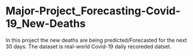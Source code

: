 # Major-Project_Forecasting-Covid-19_New-Deaths
In this project the new deaths are being predicted/Forecasted for the next 30 days.
The dataset is real-world Covid-19 daily recoreded datset.
